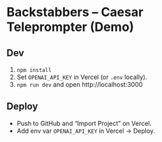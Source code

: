 # Backstabbers – Caesar Teleprompter (Demo)

## Dev
1) `npm install`
2) Set `OPENAI_API_KEY` in Vercel (or `.env` locally).
3) `npm run dev` and open http://localhost:3000

## Deploy
- Push to GitHub and “Import Project” on Vercel.
- Add env var `OPENAI_API_KEY` in Vercel → Deploy.
